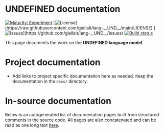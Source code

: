 # __UNDEFINED__ documentation

[![Maturity: Experiment](https://img.shields.io/badge/Maturity-Experiment-black.svg)](https://giellalt.github.io/MaturityClassification.html)
[![License](https://img.shields.io/github/license/giellalt/lang-__UND__)](https://raw.githubusercontent.com/giellalt/lang-__UND__/main/LICENSE)
[![Issues](https://img.shields.io/github/issues/giellalt/lang-__UND__)](https://github.com/giellalt/lang-__UND__/issues)
[![Build status](https://github.com/giellalt/lang-__UND__/workflows/Speller%20CI+CD/badge.svg)](https://github.com/giellalt/lang-__UND__/actions)

This page documents the work on the **__UNDEFINED__ language model**. 

# Project documentation

* Add links to project specific documentation here as needed. Keep the documentation in the `docs/` directory.

# In-source documentation

Below is an autogenerated list of documentation pages built from structured comments in the source code. All pages are also concatenated and can be read as one long text [here](__UND__.md).
